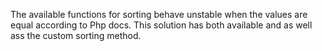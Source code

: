 The available functions for sorting behave unstable when the values are equal according to Php docs. 
This solution has both available and as well ass the custom sorting method.
